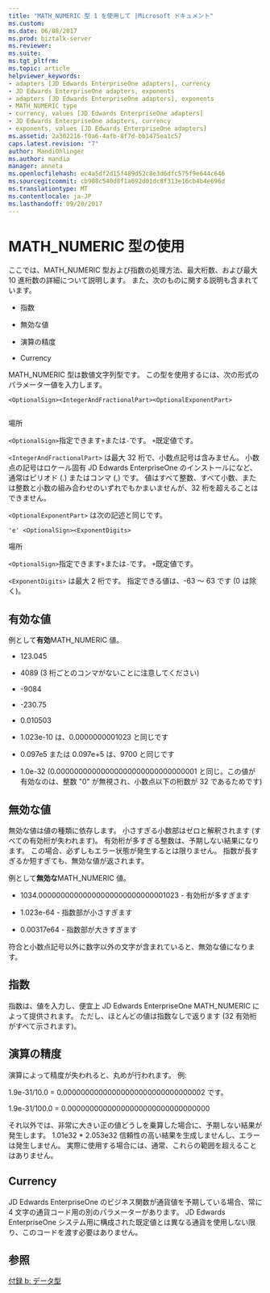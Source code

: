 ```yaml
---
title: "MATH_NUMERIC 型 1 を使用して |Microsoft ドキュメント"
ms.custom: 
ms.date: 06/08/2017
ms.prod: biztalk-server
ms.reviewer: 
ms.suite: 
ms.tgt_pltfrm: 
ms.topic: article
helpviewer_keywords:
- adapters [JD Edwards EnterpriseOne adapters], currency
- JD Edwards EnterpriseOne adapters, exponents
- adapters [JD Edwards EnterpriseOne adapters], exponents
- MATH_NUMERIC type
- currency, values [JD Edwards EnterpriseOne adapters]
- JD Edwards EnterpriseOne adapters, currency
- exponents, values [JD Edwards EnterpriseOne adapters]
ms.assetid: 2a302216-f0a6-4afb-8f7d-bb1475ea1c57
caps.latest.revision: "7"
author: MandiOhlinger
ms.author: mandia
manager: anneta
ms.openlocfilehash: ec4a5df2d15f489d52c8e3d6dfc575f9e644c646
ms.sourcegitcommit: cb908c540d8f1a692d01dc8f313e16cb4b4e696d
ms.translationtype: MT
ms.contentlocale: ja-JP
ms.lasthandoff: 09/20/2017
---
```

# <a name="using-the-mathnumeric-type"></a>MATH_NUMERIC 型の使用
ここでは、MATH_NUMERIC 型および指数の処理方法、最大桁数、および最大 10 進桁数の詳細について説明します。 また、次のものに関する説明も含まれています。  
  
-   指数  
  
-   無効な値  
  
-   演算の精度  
  
-   Currency  
  
 MATH_NUMERIC 型は数値文字列型です。 この型を使用するには、次の形式のパラメーター値を入力します。  
  
```  
<OptionalSign><IntegerAndFractionalPart><OptionalExponentPart>  
  
```  
  
 場所  
  
 `<OptionalSign>`指定できます`+`または`-`です。 `+`既定値です。  
  
 `<IntegerAndFractionalPart>` は最大 32 桁で、小数点記号は含みません。 小数点の記号はロケール固有 JD Edwards EnterpriseOne のインストールになど、通常はピリオド (.) またはコンマ (,) です。 値はすべて整数、すべて小数、または整数と小数の組み合わせのいずれでもかまいませんが、32 桁を超えることはできません。  
  
 `<OptionalExponentPart>` は次の記述と同じです。  
  
```  
'e' <OptionalSign><ExponentDigits>  
```  
  
 場所  
  
 `<OptionalSign>`指定できます`+`または`-`です。 `+`既定値です。  
  
 `<ExponentDigits>` は最大 2 桁です。 指定できる値は、-63 ～ 63 です (0 は除く)。  
  
## <a name="valid-values"></a>有効な値  
 例として**有効**MATH_NUMERIC 値。  
  
-   123.045  
  
-   4089 (3 桁ごとのコンマがないことに注意してください)  
  
-   -9084  
  
-   -230.75  
  
-   0.010503  
  
-   1.023e-10 は、0.0000000001023 と同じです  
  
-   0.097e5 または 0.097e+5 は、9700 と同じです  
  
-   1.0e-32 (0.00000000000000000000000000000001 と同じ。この値が有効なのは、整数 "0" が無視され、小数点以下の桁数が 32 であるためです)  
  
## <a name="invalid-values"></a>無効な値  
 無効な値は値の種類に依存します。 小さすぎる小数部はゼロと解釈されます (すべての有効桁が失われます)。 有効桁が多すぎる整数は、予期しない結果になります。 この場合、必ずしもエラー状態が発生するとは限りません。 指数が長すぎるか短すぎても、無効な値が返されます。  
  
 例として**無効な**MATH_NUMERIC 値。  
  
-   1034.00000000000000000000000000001023 - 有効桁が多すぎます  
  
-   1.023e-64 - 指数部が小さすぎます  
  
-   0.00317e64 - 指数部が大きすぎます  
  
 符合と小数点記号以外に数字以外の文字が含まれていると、無効な値になります。  
  
## <a name="exponents"></a>指数  
 指数は、値を入力し、便宜上 JD Edwards EnterpriseOne MATH_NUMERIC によって提供されます。 ただし、ほとんどの値は指数なしで返ります (32 有効桁がすべて示されます)。  
  
## <a name="precision-for-operations"></a>演算の精度  
 演算によって精度が失われると、丸めが行われます。 例:  
  
 1.9e-31/10.0 = 0.00000000000000000000000000000002 です。  
  
 1.9e-31/100.0 = 0.00000000000000000000000000000000  
  
 それ以外では、非常に大きい正の値どうしを乗算した場合に、予期しない結果が発生します。 1.01e32 * 2.053e32 信頼性の高い結果を生成しませんし、エラーは発生しません。 実際に使用する場合には、通常、これらの範囲を超えることはありません。  
  
## <a name="currency"></a>Currency  
 JD Edwards EnterpriseOne のビジネス関数が通貨値を予期している場合、常に 4 文字の通貨コード用の別のパラメーターがあります。 JD Edwards EnterpriseOne システム用に構成された既定値とは異なる通貨を使用しない限り、このコードを渡す必要はありません。  
  
## <a name="see-also"></a>参照  
 [付録 b: データ型](../core/appendix-b-data-types.md)
